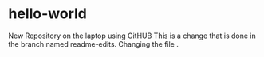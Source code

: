 # hello-world
New Repository on the laptop using GitHUB
This is a change that is done in the branch named readme-edits.
Changing the file .
